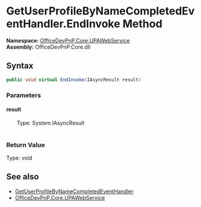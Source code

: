 # GetUserProfileByNameCompletedEventHandler.EndInvoke Method  
  

**Namespace:** [OfficeDevPnP.Core.UPAWebService](OfficeDevPnP.Core.UPAWebService.md)  
**Assembly:** OfficeDevPnP.Core.dll  
## Syntax
```C#
public void virtual EndInvoke(IAsyncResult result)
```
### Parameters
#### result  
&emsp;&emsp;Type: System.IAsyncResult  
&emsp;&emsp;  

  

### Return Value
Type: void  

## See also
- [GetUserProfileByNameCompletedEventHandler](OfficeDevPnP.Core.UPAWebService.GetUserProfileByNameCompletedEventHandler.md) 
- [OfficeDevPnP.Core.UPAWebService](OfficeDevPnP.Core.UPAWebService.md) 
